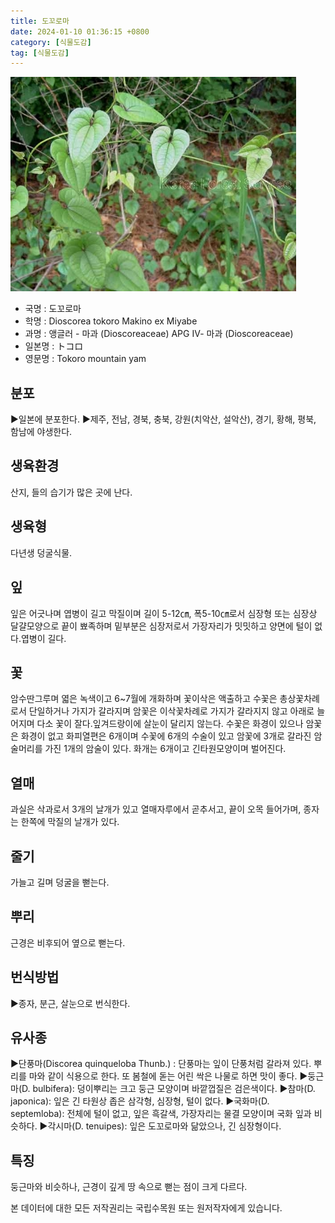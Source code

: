 ```yaml
---
title: 도꼬로마
date: 2024-01-10 01:36:15 +0800
category: [식물도감]
tag: [식물도감]
---
```




![도꼬로마](/assets/img/fileUpload/plants/basic/Dioscoreaceae/Dioscorea/6185/1_th2.JPG)
- 국명 : 도꼬로마
- 학명 : Dioscorea tokoro Makino ex Miyabe
- 과명 : 앵글러 - 마과 (Dioscoreaceae) APG Ⅳ- 마과 (Dioscoreaceae)
- 일본명 : トコロ
- 영문명 : Tokoro mountain yam


## 분포
▶일본에 분포한다. 
▶제주, 전남, 경북, 충북, 강원(치악산, 설악산), 경기, 황해, 평북, 함남에 야생한다.
## 생육환경
산지, 들의 습기가 많은 곳에 난다.
## 생육형
다년생 덩굴식물.
## 잎
잎은 어긋나며 엽병이 길고 막질이며 길이 5-12㎝, 폭5-10㎝로서 심장형 또는 심장상 달걀모양으로 끝이 뾰족하며 밑부분은 심장저로서 가장자리가 밋밋하고 양면에 털이 없다.엽병이 길다.
## 꽃
암수딴그루며 엷은 녹색이고 6~7월에 개화하며 꽃이삭은 액출하고 수꽃은 총상꽃차례로서 단일하거나 가지가 갈라지며 암꽃은 이삭꽃차례로 가지가 갈라지지 않고 아래로 늘어지며 다소 꽃이 잘다.잎겨드랑이에 살눈이 달리지 않는다. 수꽃은 화경이 있으나 암꽃은 화경이 없고 화피열편은 6개이며 수꽃에 6개의 수술이 있고 암꽃에 3개로 갈라진 암술머리를 가진 1개의 암술이 있다. 화개는 6개이고 긴타원모양이며 벌어진다.
## 열매
과실은 삭과로서 3개의 날개가 있고 열매자루에서 곧추서고, 끝이 오목 들어가며, 종자는 한쪽에 막질의 날개가 있다.
## 줄기
가늘고 길며 덩굴을 뻗는다.
## 뿌리
근경은 비후되어 옆으로 뻗는다.
## 번식방법
▶종자, 분근, 살눈으로 번식한다.
## 유사종
▶단풍마(Discorea quinqueloba Thunb.) : 단풍마는 잎이 단풍처럼 갈라져 있다. 뿌리를 마와 같이 식용으로 한다. 또 봄철에 돋는 어린 싹은 나물로 하면 맛이 좋다.
▶둥근마(D. bulbifera): 덩이뿌리는 크고 둥근 모양이며 바깥껍질은 검은색이다.
▶참마(D. japonica): 잎은 긴 타원상 좁은 삼각형, 심장형, 털이 없다.
▶국화마(D. septemloba): 전체에 털이 없고, 잎은 흑갈색, 가장자리는 물결 모양이며 국화 잎과 비슷하다.
▶각시마(D. tenuipes): 잎은 도꼬로마와 닮았으나, 긴 심장형이다.
## 특징
둥근마와 비슷하나, 근경이 깊게 땅 속으로 뻗는 점이 크게 다르다.






본 데이터에 대한 모든 저작권리는 국립수목원 또는 원저작자에게 있습니다.
